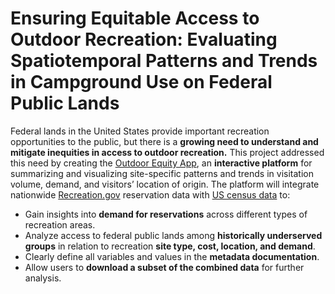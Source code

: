 # Ensuring Equitable Access to Outdoor Recreation: Evaluating Spatiotemporal Patterns and Trends in Campground Use on Federal Public Lands

Federal lands in the United States provide important recreation opportunities to the public, but there is a **growing need to understand and mitigate inequities in access to outdoor recreation.** This project addressed this need by creating the [Outdoor Equity App](https://shinyapps.bren.ucsb.edu/oe_app/), an **interactive platform** for summarizing and visualizing site-specific patterns and trends in visitation volume, demand, and visitors’ location of origin. The platform will integrate nationwide [Recreation.gov](https://www.recreation.gov/) reservation data with [US census data](https://www.census.gov/data.html) to:

- Gain insights into **demand for reservations** across different types of recreation areas.
- Analyze access to federal public lands among **historically underserved groups** in
relation to recreation **site type, cost, location, and demand**.
- Clearly define all variables and values in the **metadata documentation**.
- Allow users to **download a subset of the combined data** for further analysis.
